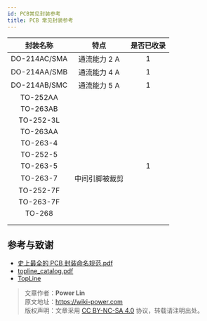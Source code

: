 ```yaml
---
id: PCB常见封装参考
title: PCB 常见封装参考
---
```


|   封装名称   |      特点      | 是否已收录 |
| :----------: | :------------: | :--------: |
| DO-214AC/SMA |  通流能力 2 A  |     1      |
| DO-214AA/SMB |  通流能力 4 A  |     1      |
| DO-214AB/SMC |  通流能力 5 A  |     1      |
|   TO-252AA   |                |            |
|   TO-263AB   |                |            |
|  TO-252-3L   |                |            |
|   TO-263AA   |                |            |
|   TO-263-4   |                |            |
|   TO-252-5   |                |            |
|   TO-263-5   |                |     1      |
|   TO-263-7   | 中间引脚被裁剪 |            |
|  TO-252-7F   |                |            |
|  TO-263-7F   |                |            |
|    TO-268    |                |            |
|              |                |            |
|              |                |            |

## 参考与致谢

- [史上最全的 PCB 封装命名规范.pdf](https://github.com/linyuxuanlin/File-host/blob/main/circuit-design/%E5%8F%B2%E4%B8%8A%E6%9C%80%E5%85%A8%E7%9A%84PCB%E5%B0%81%E8%A3%85%E5%91%BD%E5%90%8D%E8%A7%84%E8%8C%83.pdf)
- [topline_catalog.pdf](https://www.topline.tv/topline_catalog.pdf)
- [TopLine](https://www.topline.tv/)

> 文章作者：**Power Lin**  
> 原文地址：<https://wiki-power.com>  
> 版权声明：文章采用 [CC BY-NC-SA 4.0](https://creativecommons.org/licenses/by/4.0/deed.zh) 协议，转载请注明出处。
